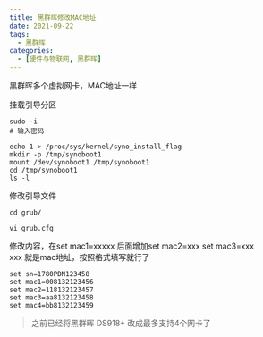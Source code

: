 ```yaml
---
title: 黑群晖修改MAC地址
date: 2021-09-22
tags: 
  - 黑群晖
categories:
  - [硬件与物联网, 黑群晖]
---
```



黑群晖多个虚拟网卡，MAC地址一样

挂载引导分区
```
sudo -i
# 输入密码

echo 1 > /proc/sys/kernel/syno_install_flag
mkdir -p /tmp/synoboot1
mount /dev/synoboot1 /tmp/synoboot1
cd /tmp/synoboot1
ls -l

```


修改引导文件
```
cd grub/

vi grub.cfg

```

修改内容，在set mac1=xxxxx 后面增加set mac2=xxx set mac3=xxx  
xxx 就是mac地址，按照格式填写就行了

```
set sn=1780PDN123458
set mac1=008132123456
set mac2=118132123457
set mac3=aa8132123458
set mac4=bb8132123459
```

> 之前已经将黑群晖 DS918+ 改成最多支持4个网卡了

